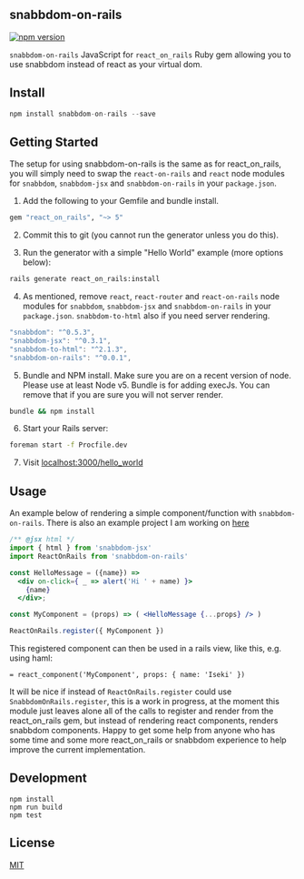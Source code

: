 ## snabbdom-on-rails

[![npm version](https://badge.fury.io/js/snabbdom-on-rails.svg)](https://badge.fury.io/js/snabbdom-on-rails)

`snabbdom-on-rails` JavaScript for `react_on_rails` Ruby gem allowing you to use snabbdom instead of react as your virtual dom.

## Install

```jsx
npm install snabbdom-on-rails --save
```

## Getting Started

The setup for using snabbdom-on-rails is the same as for react_on_rails, you will simply need to swap
the `react-on-rails` and `react` node modules for `snabbdom`, `snabbdom-jsx` and `snabbdom-on-rails` in your `package.json`.

1. Add the following to your Gemfile and bundle install.

  ```ruby
  gem "react_on_rails", "~> 5"
  ```

2. Commit this to git (you cannot run the generator unless you do this).

3. Run the generator with a simple "Hello World" example (more options below):

  ```bash
  rails generate react_on_rails:install
  ```

4. As mentioned, remove `react`, `react-router` and `react-on-rails` node modules for `snabbdom`, `snabbdom-jsx` and `snabbdom-on-rails` in your `package.json`. `snabbdom-to-html` also if you need server rendering.

  ```js
  "snabbdom": "^0.5.3",
  "snabbdom-jsx": "^0.3.1",
  "snabbdom-to-html": "^2.1.3",
  "snabbdom-on-rails": "^0.0.1",

  ```

5. Bundle and NPM install. Make sure you are on a recent version of node. Please use at least Node v5. Bundle is for adding execJs. You can remove that if you are sure you will not server render.

  ```bash
  bundle && npm install
  ```

6. Start your Rails server:

  ```bash
  foreman start -f Procfile.dev
  ```

7. Visit [localhost:3000/hello_world](http://localhost:3000/hello_world)

## Usage

An example below of rendering a simple component/function with `snabbdom-on-rails`. There is also an example project I am working on [here](https://github.com/StevenIseki/snabbdom_on_rails-example)

```jsx
/** @jsx html */
import { html } from 'snabbdom-jsx'
import ReactOnRails from 'snabbdom-on-rails'

const HelloMessage = ({name}) =>
  <div on-click={ _ => alert('Hi ' + name) }>
    {name}
  </div>;

const MyComponent = (props) => ( <HelloMessage {...props} /> )

ReactOnRails.register({ MyComponent })
```

This registered component can then be used in a rails view, like this, e.g. using haml:

```haml
= react_component('MyComponent', props: { name: 'Iseki' })
```

It will be nice if instead of `ReactOnRails.register` could use `SnabbdomOnRails.register`, this is a work in progress, at the moment this module just leaves alone all of the calls to register and render from the react_on_rails gem, but instead of rendering react components, renders snabbdom components. Happy to get some help from anyone who has some time and some more react_on_rails or snabbdom experience to help improve the current implementation.

## Development

    npm install
    npm run build
    npm test

## License

[MIT](http://isekivacenz.mit-license.org/)
